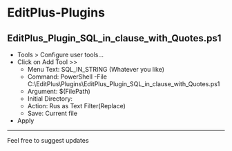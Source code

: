 # EditPlus-Plugins

## EditPlus_Plugin_SQL_in_clause_with_Quotes.ps1
* Tools > Configure user tools...
* Click on Add Tool >>
  * Menu Text: SQL_IN_STRING (Whatever you like)
  * Command: PowerShell -File C:\EditPlus\Plugins\EditPlus_Plugin_SQL_in_clause_with_Quotes.ps1
  * Argument: $(FilePath)
  * Initial Directory: 
  * Action: Rus as Text Filter(Replace)
  * Save: Current file
* Apply

---
Feel free to suggest updates
